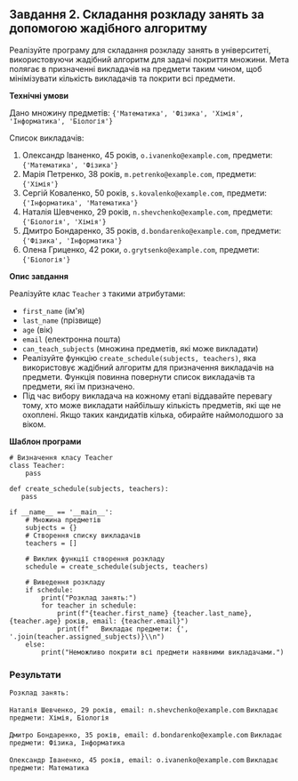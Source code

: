 ## Завдання 2. Складання розкладу занять за допомогою жадібного алгоритму

Реалізуйте програму для складання розкладу занять в університеті, використовуючи жадібний алгоритм для задачі покриття множини. Мета полягає в призначенні викладачів на предмети таким чином, щоб мінімізувати кількість викладачів та покрити всі предмети.

**Технічні умови**

Дано множину предметів: `{'Математика', 'Фізика', 'Хімія', 'Інформатика', 'Біологія'}`

Список викладачів:

1. Олександр Іваненко, 45 років, `o.ivanenko@example.com`, предмети: `{'Математика', 'Фізика'}`
2. Марія Петренко, 38 років, `m.petrenko@example.com`, предмети: `{'Хімія'}`
3. Сергій Коваленко, 50 років, `s.kovalenko@example.com`, предмети: `{'Інформатика', 'Математика'}`
4. Наталія Шевченко, 29 років, `n.shevchenko@example.com`, предмети: `{'Біологія', 'Хімія'}`
5. Дмитро Бондаренко, 35 років, `d.bondarenko@example.com`, предмети: `{'Фізика', 'Інформатика'}`
6. Олена Гриценко, 42 роки, `o.grytsenko@example.com`, предмети: `{'Біологія'}`

**Опис завдання**

Реалізуйте клас `Teacher` з такими атрибутами:

- `first_name` (ім'я)
- `last_name` (прізвище)
- `age` (вік)
- `email` (електронна пошта)
- `can_teach_subjects` (множина предметів, які може викладати)
- Реалізуйте функцію `create_schedule(subjects, teachers)`, яка використовує жадібний алгоритм для призначення викладачів на предмети. Функція повинна повернути список викладачів та предмети, які їм призначено.
- Під час вибору викладача на кожному етапі віддавайте перевагу тому, хто може викладати найбільшу кількість предметів, які ще не охоплені. Якщо таких кандидатів кілька, обирайте наймолодшого за віком.

**Шаблон програми**

```
# Визначення класу Teacher
class Teacher:
    pass

def create_schedule(subjects, teachers):
   pass

if __name__ == '__main__':
    # Множина предметів
    subjects = {}
    # Створення списку викладачів
    teachers = []

    # Виклик функції створення розкладу
    schedule = create_schedule(subjects, teachers)

    # Виведення розкладу
    if schedule:
        print("Розклад занять:")
        for teacher in schedule:
            print(f"{teacher.first_name} {teacher.last_name}, {teacher.age} років, email: {teacher.email}")
            print(f"   Викладає предмети: {', '.join(teacher.assigned_subjects)}\\n")
    else:
        print("Неможливо покрити всі предмети наявними викладачами.")
```

### Результати

`Розклад занять:`

`Наталія Шевченко, 29 років, email: n.shevchenko@example.com`
`Викладає предмети: Хімія, Біологія`

`Дмитро Бондаренко, 35 років, email: d.bondarenko@example.com`
`Викладає предмети: Фізика, Інформатика`

`Олександр Іваненко, 45 років, email: o.ivanenko@example.com`
`Викладає предмети: Математика`
